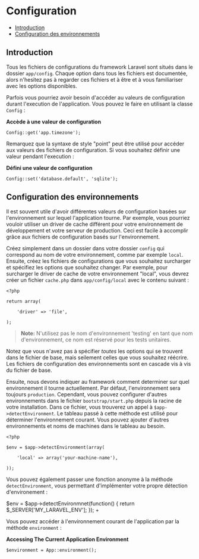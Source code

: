 # Configuration

- [Introduction](#introduction)
- [Configuration des environnements](#environment-configuration)

<a name="introduction"></a>
## Introduction

Tous les fichiers de configurations du framework Laravel sont situés dans le dossier `app/config`. Chaque option dans tous les fichiers est documentée, alors n'hesitez pas à regarder ces fichiers et à être et à vous familiariser avec les options disponibles.

Parfois vous pourriez avoir besoin d'accéder au valeurs de configuration durant l'execution de l'application. Vous pouvez le faire en utilisant la classe `Config` :

**Accède à une valeur de configuration**

    Config::get('app.timezone');

Remarquez que la syntaxe de style "point" peut être utilisé pour accéder aux valeurs des fichiers de configuration. Si vous souhaitez définir une valeur pendant l'execution : 

**Défini une valeur de configuration**

    Config::set('database.default', 'sqlite');

<a name="environment-configuration"></a>
## Configuration des environnements

Il est souvent utile d'avoir différentes valeurs de configuration basées sur l'environnement sur lequel l'application tourne. Par exemple, vous pourriez vouloir utiliser un driver de cache différent pour votre environnement de développement et votre serveur de production. Ceci est facile à accomplir grâce aux fichiers de configuration basés sur l'environnement.

Créez simplement dans un dossier dans votre dossier `config`  qui correspond au nom de votre environnement, comme par exemple `local`. Ensuite, créez les fichiers de configurations que vous souhaitez surcharger et spécifiez les options que souhaitez changer. Par exemple, pour surcharger le driver de cache de votre environnement "local", vous devrez créer un fichier `cache.php` dans `app/config/local` avec le contenu suivant :

    <?php

    return array(

        'driver' => 'file',

    );

> **Note:** N'utilisez pas le nom d'environnement 'testing' en tant que nom d'environnement, ce nom est réservé pour les tests unitaires.

Notez que vous n'avez pas à spécifier _toutes_ les options qui se trouvent dans le fichier de base, mais seilement celles que vous souhaitez réécrire. Les fichiers de configuration des environnements sont en cascade vis à vis du fichier de base.

Ensuite, nous devons indiquer au framework comment determiner sur quel environnement il tourne actuellement. Par défaut, l'environnement sera toujours `production`. Cependant, vous pouvez configurer d'autres environnements dans le fichier `bootstrap/start.php` depuis la racine de votre installation. Dans ce fichier, vous trouverez un appel à `$app->detectEnvironment`. Le tableau passé à cette méthode est utilisé pour déterminer l'environnement courant. Vous pouvez ajouter d'autres environnements et noms de machines dans le tableau au besoin.

    <?php

    $env = $app->detectEnvironment(array(

        'local' => array('your-machine-name'),

    ));

Vous pouvez également passer une fonction anonyme à la méthode `detectEnvironment`, vous permettant d'implémenter votre propre détection d'environement :

  $env = $app->detectEnvironmnet(function()
  {
    return $_SERVER['MY_LARAVEL_ENV'];
  });
+


Vous pouvez accéder à l'environnement courant de l'application par la méthode `environment` :

**Accessing The Current Application Environment**

    $environment = App::environment();